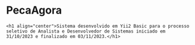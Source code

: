 # PecaAgora
<p align="center">
   
    <h1 align="center">Sistema desenvolvido em Yii2 Basic para o processo seletivo de Analista e Desenvolvedor de Sistemas iniciado em 31/10/2023 e finalizado em 03/11/2023.</h1>
</p>
